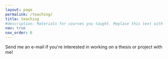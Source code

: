 ```yaml
---
layout: page
permalink: /teaching/
title: teaching
#description: Materials for courses you taught. Replace this text with your description.
nav: true
nav_order: 6
---
```


Send me an e-mail if you're interested in working on a thesis or project with me!
